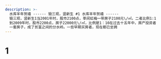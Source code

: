 ```yaml
---
description: >-
  水库羊年贺禧 ------ 毁三观，竖新生 #1 水库羊年贺禧 ------
  毁三观，竖新生1当2001年时，股市2100点，莘闵虹梅一带房子2100元\/㎡。二者比例1:1
  到2009年时，股市2200点，房子22000元\/㎡，比例是1：10在过去十五年中，房产投资者（炒房）成了大赢家。其回报超过了普通投资者股市的十倍。
  一套房子，成了贫富之间的分水岭。一些早期买房者，现在都已坐拥
---
```


# 1

